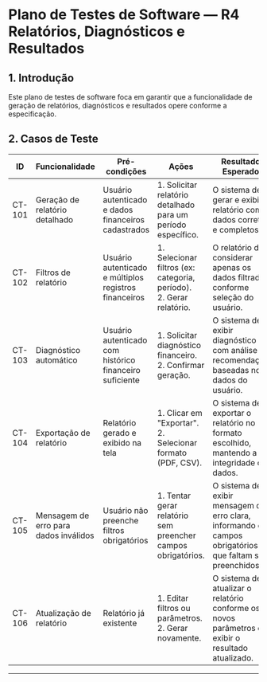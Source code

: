# Plano de Testes de Software — R4 Relatórios, Diagnósticos e Resultados

## 1. Introdução

Este plano de testes de software foca em garantir que a funcionalidade de geração de relatórios, diagnósticos e resultados opere conforme a especificação.

## 2. Casos de Teste

| ID     | Funcionalidade                        | Pré-condições                                              | Ações                                                                                                   | Resultados Esperados                                                                                      |
| ------ | ------------------------------------- | --------------------------------------------------------- | ------------------------------------------------------------------------------------------------------- | --------------------------------------------------------------------------------------------------------- |
| CT-101 | Geração de relatório detalhado        | Usuário autenticado e dados financeiros cadastrados        | 1. Solicitar relatório detalhado para um período específico.                                            | O sistema deve gerar e exibir o relatório com dados corretos e completos.                                 |
| CT-102 | Filtros de relatório                  | Usuário autenticado e múltiplos registros financeiros      | 1. Selecionar filtros (ex: categoria, período).<br>2. Gerar relatório.                                 | O relatório deve considerar apenas os dados filtrados conforme seleção do usuário.                       |
| CT-103 | Diagnóstico automático                | Usuário autenticado com histórico financeiro suficiente    | 1. Solicitar diagnóstico financeiro.<br>2. Confirmar geração.                                          | O sistema deve exibir diagnóstico com análise e recomendações baseadas nos dados do usuário.              |
| CT-104 | Exportação de relatório               | Relatório gerado e exibido na tela                         | 1. Clicar em "Exportar".<br>2. Selecionar formato (PDF, CSV).                                         | O sistema deve exportar o relatório no formato escolhido, mantendo a integridade dos dados.               |
| CT-105 | Mensagem de erro para dados inválidos | Usuário não preenche filtros obrigatórios                  | 1. Tentar gerar relatório sem preencher campos obrigatórios.                                            | O sistema deve exibir mensagem de erro clara, informando os campos obrigatórios que faltam ser preenchidos.|
| CT-106 | Atualização de relatório              | Relatório já existente                                     | 1. Editar filtros ou parâmetros.<br>2. Gerar novamente.                                                | O sistema deve atualizar o relatório conforme os novos parâmetros e exibir o resultado atualizado.         |

---
